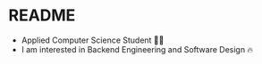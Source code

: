 # README
* Applied Computer Science Student 👨‍💻
* I am interested in Backend Engineering and Software Design 🔥
